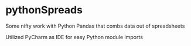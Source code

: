 # pythonSpreads
Some nifty work with Python Pandas that combs data out of spreadsheets

Utilized PyCharm as IDE for easy Python module imports
